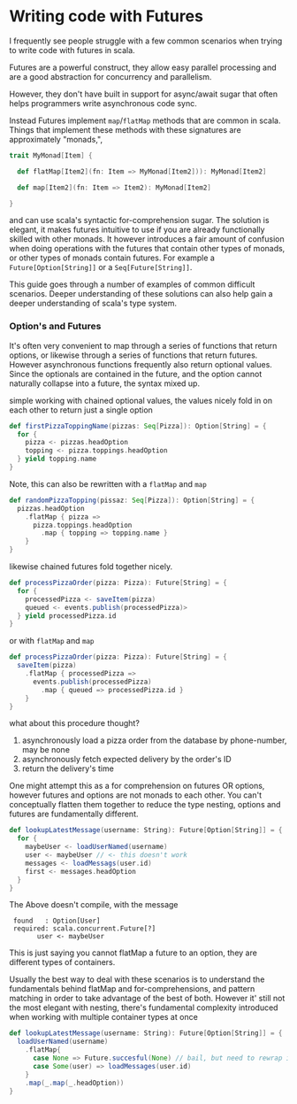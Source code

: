 # Writing code with Futures

I frequently see people struggle with a few common scenarios when trying to
write code with futures in scala.

Futures are a powerful construct, they allow easy parallel processing and are a
good abstraction for concurrency and parallelism.

However, they don't have built in support for async/await sugar that often helps
programmers write asynchronous code sync.

Instead Futures implement `map`/`flatMap` methods that are common in scala.
Things that implement these methods with these signatures are approximately
"monads,",

```scala
trait MyMonad[Item] {

  def flatMap[Item2](fn: Item => MyMonad[Item2])): MyMonad[Item2]

  def map[Item2](fn: Item => Item2): MyMonad[Item2]

}
```

and can use scala's syntactic for-comprehension sugar. The
solution is elegant, it makes futures intuitive to use if you are already
functionally skilled with other monads. It however introduces a fair amount of
confusion when doing operations with the futures that contain other types of
monads, or other types of monads contain futures. For example a
`Future[Option[String]]` or a `Seq[Future[String]]`.

This guide goes through a number of examples of common difficult scenarios.
Deeper understanding of these solutions can also help gain a deeper
understanding of scala's type system.

### Option's and Futures

It's often very convenient to map through a series of functions that return
options, or likewise through a series of functions that return futures. However
asynchronous functions frequently also return optional values. Since the
optionals are contained in the future, and the option cannot naturally collapse
into a future, the syntax mixed up.

simple working with chained optional values, the values nicely fold in on each
other to return just a single option

```scala
def firstPizzaToppingName(pizzas: Seq[Pizza]): Option[String] = {
  for {
    pizza <- pizzas.headOption
    topping <- pizza.toppings.headOption
  } yield topping.name
}
```

Note, this can also be rewritten with a `flatMap` and `map`

```scala
def randomPizzaTopping(pissaz: Seq[Pizza]): Option[String] = {
  pizzas.headOption
    .flatMap { pizza =>
      pizza.toppings.headOption
        .map { topping => topping.name }
    }
}
```

likewise chained futures fold together nicely.

```scala
def processPizzaOrder(pizza: Pizza): Future[String] = {
  for {
    processedPizza <- saveItem(pizza)
    queued <- events.publish(processedPizza)>
  } yield processedPizza.id
}
```

or with `flatMap` and `map`

```scala
def processPizzaOrder(pizza: Pizza): Future[String] = {
  saveItem(pizza)
    .flatMap { processedPizza =>
      events.publish(processedPizza)
        .map { queued => processedPizza.id }
    }
}

```

what about this procedure thought?

1. asynchronously load a pizza order from the database by phone-number, may be none
1. asynchronously fetch expected delivery by the order's ID
1. return the delivery's time

One might attempt this as a for comprehension on futures OR options, however futures
and options are not monads to each other. You can't conceptually flatten them together to
reduce the type nesting, options and futures are fundamentally different.

```scala
def lookupLatestMessage(username: String): Future[Option[String]] = {
  for {
    maybeUser <- loadUserNamed(username)
    user <- maybeUser // <- this doesn't work
    messages <- loadMessags(user.id)
    first <- messages.headOption
  }
}
```

The Above doesn't compile, with the message

```
 found   : Option[User]
 required: scala.concurrent.Future[?]
       user <- maybeUser
```

This is just saying you cannot flatMap a future to an option, they are different types
of containers.

Usually the best way to deal with these scenarios is to understand the fundamentals behind
flatMap and for-comprehensions, and pattern matching in order to take advantage of the best of both.
However it' still not the most elegant with nesting, there's fundamental complexity introduced when
working with multiple container types at once

```scala
def lookupLatestMessage(username: String): Future[Option[String]] = {
  loadUserNamed(username)
    .flatMap{
      case None => Future.succesful(None) // bail, but need to rewrap in a future container to maintain consistency
      case Some(user) => loadMessages(user.id)
    }
    .map(_.map(_.headOption))
}
```
